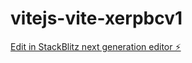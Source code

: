 # vitejs-vite-xerpbcv1

[Edit in StackBlitz next generation editor ⚡️](https://stackblitz.com/~/github.com/usamasaleem/vitejs-vite-xerpbcv1)